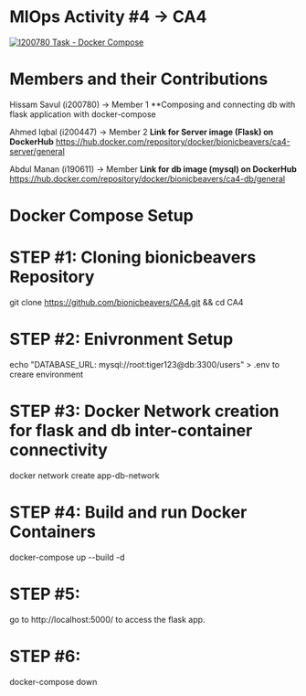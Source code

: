 # MlOps Activity #4 -> CA4
[![I200780 Task - Docker Compose](https://github.com/bionicbeavers/CA4/actions/workflows/docker-compose-workflow.yml/badge.svg)](https://github.com/bionicbeavers/CA4/actions/workflows/docker-compose-workflow.yml)

# Members and their Contributions
Hissam Savul (i200780) -> Member 1
**Composing and connecting db with flask application with docker-compose 

Ahmed Iqbal (i200447) -> Member 2
**Link for Server image (Flask) on DockerHub**
https://hub.docker.com/repository/docker/bionicbeavers/ca4-server/general

Abdul Manan (i190611) -> Member 
**Link for db image (mysql) on DockerHub**
https://hub.docker.com/repository/docker/bionicbeavers/ca4-db/general

# Docker Compose Setup
# STEP #1: Cloning bionicbeavers Repository
git clone https://github.com/bionicbeavers/CA4.git && cd CA4

# STEP #2: Enivronment Setup
echo "DATABASE_URL: mysql://root:tiger123@db:3300/users" > .env to creare environment

# STEP #3: Docker Network creation for flask and db inter-container connectivity
docker network create app-db-network
        
# STEP #4: Build and run Docker Containers
docker-compose up --build -d

# STEP #5: 
go to http://localhost:5000/ to access the flask app.

# STEP #6:
docker-compose down
